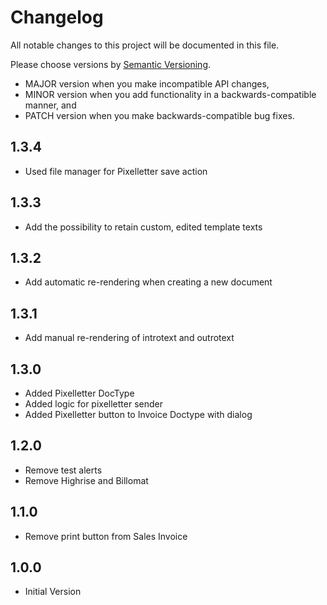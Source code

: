 # Changelog

All notable changes to this project will be documented in this file.

Please choose versions by [Semantic Versioning](http://semver.org/).

* MAJOR version when you make incompatible API changes,
* MINOR version when you add functionality in a backwards-compatible manner, and
* PATCH version when you make backwards-compatible bug fixes.

## 1.3.4

- Used file manager for Pixelletter save action

## 1.3.3

- Add the possibility to retain custom, edited template texts

## 1.3.2

- Add automatic re-rendering when creating a new document

## 1.3.1

- Add manual re-rendering of introtext and outrotext

## 1.3.0
- Added Pixelletter DocType
- Added logic for pixelletter sender
- Added Pixelletter button to Invoice Doctype with dialog

## 1.2.0

- Remove test alerts
- Remove Highrise and Billomat

## 1.1.0

- Remove print button from Sales Invoice 

## 1.0.0

- Initial Version

